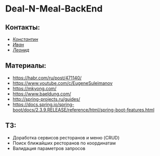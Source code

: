 # Deal-N-Meal-BackEnd

## Контакты:
- *[Константин](https://vk.com/jopa_s_ry4koy)*
- *[Иван](https://vk.com/unrealshom)*
- *[Леонид](https://vk.com/noel_vecug)*  

## Материалы:
- https://habr.com/ru/post/471140/  
- https://www.youtube.com/c/EugeneSuleimanov  
- https://mkyong.com/  
- https://www.baeldung.com/  
- http://spring-projects.ru/guides/  
- https://docs.spring.io/spring-boot/docs/2.3.9.RELEASE/reference/html/spring-boot-features.html  

## ТЗ:
- Доработка сервисов ресторанов и меню (CRUD)
- Поиск ближайших ресторанов по координатам
- Валидация параметров запросов

